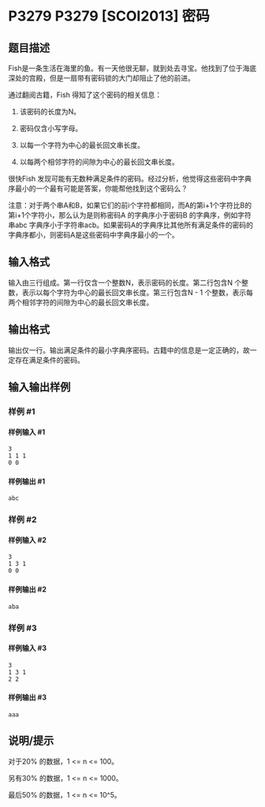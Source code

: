 # P3279 P3279 [SCOI2013] 密码

## 题目描述

Fish是一条生活在海里的鱼。有一天他很无聊，就到处去寻宝。他找到了位于海底深处的宫殿，但是一扇带有密码锁的大门却阻止了他的前进。

通过翻阅古籍，Fish 得知了这个密码的相关信息：

1. 该密码的长度为N。

2. 密码仅含小写字母。

3. 以每一个字符为中心的最长回文串长度。

4. 以每两个相邻字符的间隙为中心的最长回文串长度。

很快Fish 发现可能有无数种满足条件的密码。经过分析，他觉得这些密码中字典序最小的一个最有可能是答案，你能帮他找到这个密码么？

注意：对于两个串A和B，如果它们的前i个字符都相同，而A的第i+1个字符比B的第i+1个字符小，那么认为是则称密码A 的字典序小于密码B 的字典序，例如字符串abc 字典序小于字符串acb。如果密码A的字典序比其他所有满足条件的密码的字典序都小，则密码A是这些密码中字典序最小的一个。


## 输入格式

输入由三行组成。第一行仅含一个整数N，表示密码的长度。第二行包含N 个整数，表示以每个字符为中心的最长回文串长度。第三行包含N - 1 个整数，表示每两个相邻字符的间隙为中心的最长回文串长度。


## 输出格式

输出仅一行。输出满足条件的最小字典序密码。古籍中的信息是一定正确的，故一定存在满足条件的密码。


## 输入输出样例

### 样例 #1

#### 样例输入 #1

```
3
1 1 1
0 0
```

#### 样例输出 #1

```
abc
```

### 样例 #2

#### 样例输入 #2

```
3
1 3 1
0 0
```

#### 样例输出 #2

```
aba
```

### 样例 #3

#### 样例输入 #3

```
3
1 3 1
2 2
```

#### 样例输出 #3

```
aaa
```

## 说明/提示

对于20% 的数据，1 <= n <= 100。

另有30% 的数据，1 <= n <= 1000。

最后50% 的数据，1 <= n <= 10^5。

